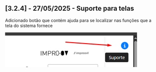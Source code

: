 ## [3.2.4] - 27/05/2025 - Suporte para telas

Adicionado botão que contém ajuda para se localizar nas funções que a tela do sistema fornece

![Suporte](imagens/suporte.png)